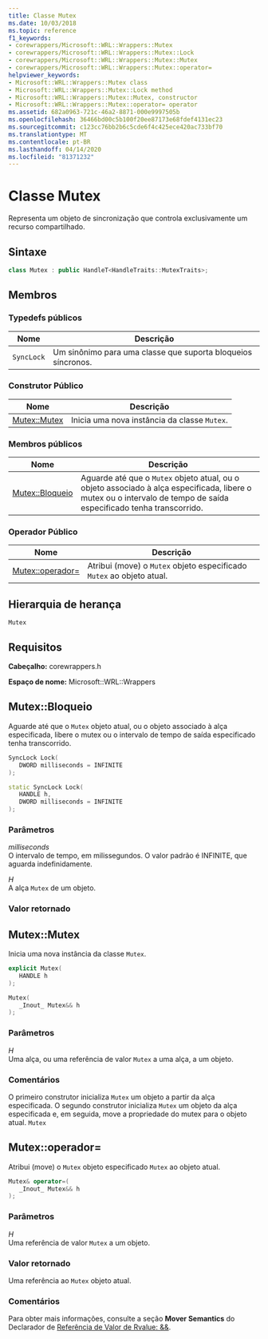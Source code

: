 ```yaml
---
title: Classe Mutex
ms.date: 10/03/2018
ms.topic: reference
f1_keywords:
- corewrappers/Microsoft::WRL::Wrappers::Mutex
- corewrappers/Microsoft::WRL::Wrappers::Mutex::Lock
- corewrappers/Microsoft::WRL::Wrappers::Mutex::Mutex
- corewrappers/Microsoft::WRL::Wrappers::Mutex::operator=
helpviewer_keywords:
- Microsoft::WRL::Wrappers::Mutex class
- Microsoft::WRL::Wrappers::Mutex::Lock method
- Microsoft::WRL::Wrappers::Mutex::Mutex, constructor
- Microsoft::WRL::Wrappers::Mutex::operator= operator
ms.assetid: 682a0963-721c-46a2-8871-000e9997505b
ms.openlocfilehash: 36466bd00c5b100f20ee87173e68fdef4131ec23
ms.sourcegitcommit: c123cc76bb2b6c5cde6f4c425ece420ac733bf70
ms.translationtype: MT
ms.contentlocale: pt-BR
ms.lasthandoff: 04/14/2020
ms.locfileid: "81371232"
---
```

# <a name="mutex-class"></a>Classe Mutex

Representa um objeto de sincronização que controla exclusivamente um recurso compartilhado.

## <a name="syntax"></a>Sintaxe

```cpp
class Mutex : public HandleT<HandleTraits::MutexTraits>;
```

## <a name="members"></a>Membros

### <a name="public-typedefs"></a>Typedefs públicos

Nome       | Descrição
---------- | ------------------------------------------------------
`SyncLock` | Um sinônimo para uma classe que suporta bloqueios síncronos.

### <a name="public-constructor"></a>Construtor Público

Nome                   | Descrição
---------------------- | ------------------------------------------------
[Mutex::Mutex](#mutex) | Inicia uma nova instância da classe `Mutex`.

### <a name="public-members"></a>Membros públicos

Nome                 | Descrição
-------------------- | --------------------------------------------------------------------------------------------------------------------------------------------------------------
[Mutex::Bloqueio](#lock) | Aguarde até que o `Mutex` objeto atual, ou o objeto associado à alça especificada, libere o mutex ou o intervalo de tempo de saída especificado tenha transcorrido.

### <a name="public-operator"></a>Operador Público

Nome                                 | Descrição
------------------------------------ | ---------------------------------------------------------------------------
[Mutex::operador=](#operator-assign) | Atribui (move) o `Mutex` objeto especificado `Mutex` ao objeto atual.

## <a name="inheritance-hierarchy"></a>Hierarquia de herança

`Mutex`

## <a name="requirements"></a>Requisitos

**Cabeçalho:** corewrappers.h

**Espaço de nome:** Microsoft::WRL::Wrappers

## <a name="mutexlock"></a><a name="lock"></a>Mutex::Bloqueio

Aguarde até que o `Mutex` objeto atual, ou o objeto associado à alça especificada, libere o mutex ou o intervalo de tempo de saída especificado tenha transcorrido.

```cpp
SyncLock Lock(
   DWORD milliseconds = INFINITE
);

static SyncLock Lock(
   HANDLE h,
   DWORD milliseconds = INFINITE
);
```

### <a name="parameters"></a>Parâmetros

*milliseconds*<br/>
O intervalo de tempo, em milissegundos. O valor padrão é INFINITE, que aguarda indefinidamente.

*H*<br/>
A alça `Mutex` de um objeto.

### <a name="return-value"></a>Valor retornado

## <a name="mutexmutex"></a><a name="mutex"></a>Mutex::Mutex

Inicia uma nova instância da classe `Mutex`.

```cpp
explicit Mutex(
   HANDLE h
);

Mutex(
   _Inout_ Mutex&& h
);
```

### <a name="parameters"></a>Parâmetros

*H*<br/>
Uma alça, ou uma referência de valor `Mutex` a uma alça, a um objeto.

### <a name="remarks"></a>Comentários

O primeiro construtor inicializa `Mutex` um objeto a partir da alça especificada. O segundo construtor inicializa `Mutex` um objeto da alça especificada e, em seguida, move a propriedade do mutex para o objeto atual. `Mutex`

## <a name="mutexoperator"></a><a name="operator-assign"></a>Mutex::operador=

Atribui (move) o `Mutex` objeto especificado `Mutex` ao objeto atual.

```cpp
Mutex& operator=(
   _Inout_ Mutex&& h
);
```

### <a name="parameters"></a>Parâmetros

*H*<br/>
Uma referência de valor `Mutex` a um objeto.

### <a name="return-value"></a>Valor retornado

Uma referência ao `Mutex` objeto atual.

### <a name="remarks"></a>Comentários

Para obter mais informações, consulte a seção **Mover Semantics** do Declarador de [Referência de Valor de Rvalue: &&](../../cpp/rvalue-reference-declarator-amp-amp.md).
